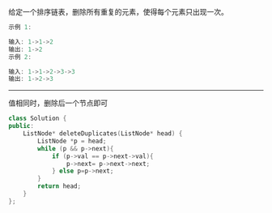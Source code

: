 给定一个排序链表，删除所有重复的元素，使得每个元素只出现一次。

```cpp
示例 1:

输入: 1->1->2
输出: 1->2
示例 2:

输入: 1->1->2->3->3
输出: 1->2->3
```

---

值相同时，删除后一个节点即可

```cpp
class Solution {
public:
    ListNode* deleteDuplicates(ListNode* head) {
        ListNode *p = head;
        while (p && p->next){
            if (p->val == p->next->val){
                p->next= p->next->next;
            } else p=p->next;
        }
        return head;
    }
};
```
